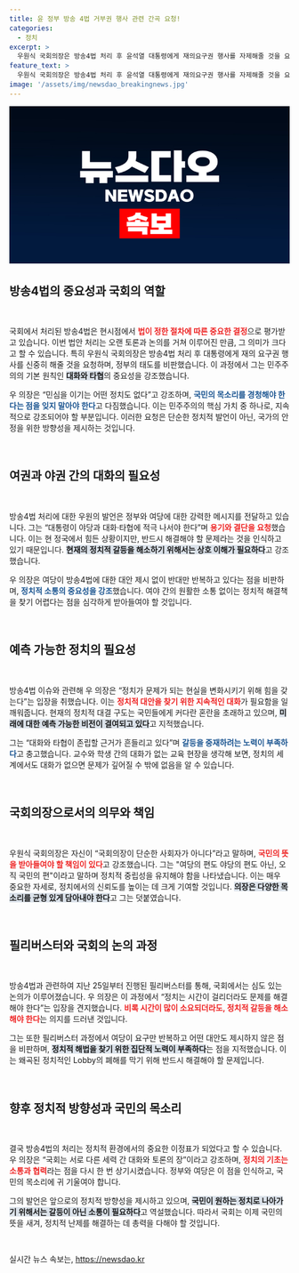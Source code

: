 ```yaml
---
title: 윤 정부 방송 4법 거부권 행사 관련 간곡 요청!
categories:
  - 정치
excerpt: >
  우원식 국회의장은 방송4법 처리 후 윤석열 대통령에게 재의요구권 행사를 자제해줄 것을 요청하며, 정치적 대화와 타협의 중요성을 강조했다. 그는 민심을 중시하고 협치의 본질을 회복해야 한다고 주장했다.
feature_text: >
  우원식 국회의장은 방송4법 처리 후 윤석열 대통령에게 재의요구권 행사를 자제해줄 것을 요청하며, 정치적 대화와 타협의 중요성을 강조했다. 그는 민심을 중시하고 협치의 본질을 회복해야 한다고 주장했다.
image: '/assets/img/newsdao_breakingnews.jpg'
---
```


<p><img src="/assets/img/newsdao_breakingnews.jpg" alt="firstkoreanews 속보" /></p>

<h2 data-ke-size="size26">방송4법의 중요성과 국회의 역할</h2>

<p data-ke-size="size16">&nbsp;</p>

<p>국회에서 처리된 방송4법은 현시점에서 <b><span style="color: #ee2323;">법이 정한 절차에 따른 중요한 결정</span></b>으로 평가받고 있습니다. 이번 법안 처리는 오랜 토론과 논의를 거쳐 이루어진 만큼, 그 의미가 크다고 할 수 있습니다. 특히 우원식 국회의장은 방송4법 처리 후 대통령에게 재의 요구권 행사를 신중히 해줄 것을 요청하며, 정부의 태도를 비판했습니다. 이 과정에서 그는 민주주의의 기본 원칙인 <b><span style="background-color: #21538527;">대화와 타협</span></b>의 중요성을 강조했습니다.</p>

<p>우 의장은 “민심을 이기는 어떤 정치도 없다”고 강조하며, <b><span style="color: #1a5490;">국민의 목소리를 경청해야 한다는 점을 잊지 말아야 한다</span></b>고 다짐했습니다. 이는 민주주의의 핵심 가치 중 하나로, 지속적으로 강조되어야 할 부분입니다. 이러한 요청은 단순한 정치적 발언이 아닌, 국가의 안정을 위한 방향성을 제시하는 것입니다.</p>

<p data-ke-size="size16">&nbsp;</p>

<h2 data-ke-size="size26">여권과 야권 간의 대화의 필요성</h2>

<p data-ke-size="size16">&nbsp;</p>

<p>방송4법 처리에 대한 우원의 발언은 정부와 여당에 대한 강력한 메시지를 전달하고 있습니다. 그는 “대통령이 야당과 대화·타협에 적극 나서야 한다”며 <b><span style="color: #ee2323;">용기와 결단을 요청</span></b>했습니다. 이는 현 정국에서 힘든 상황이지만, 반드시 해결해야 할 문제라는 것을 인식하고 있기 때문입니다. <b><span style="background-color: #21538527;">현재의 정치적 갈등을 해소하기 위해서는 상호 이해가 필요하다</span></b>고 강조했습니다.</p>

<p>우 의장은 여당이 방송4법에 대한 대안 제시 없이 반대만 반복하고 있다는 점을 비판하며, <b><span style="color: #1a5490;">정치적 소통의 중요성을 강조</span></b>했습니다. 여야 간의 원활한 소통 없이는 정치적 해결책을 찾기 어렵다는 점을 심각하게 받아들여야 할 것입니다.</p>

<p data-ke-size="size16">&nbsp;</p>

<h2 data-ke-size="size26">예측 가능한 정치의 필요성</h2>

<p data-ke-size="size16">&nbsp;</p>

<p>방송4법 이슈와 관련해 우 의장은 “정치가 문제가 되는 현실을 변화시키기 위해 힘을 갖는다”는 입장을 취했습니다. 이는 <b><span style="color: #ee2323;">정치적 대안을 찾기 위한 지속적인 대화</span></b>가 필요함을 일깨워줍니다. 현재의 정치적 대결 구도는 국민들에게 커다란 혼란을 초래하고 있으며, <b><span style="background-color: #21538527;">미래에 대한 예측 가능한 비전이 결여되고 있다</span></b>고 지적했습니다.</p>

<p>그는 “대화와 타협이 존립할 근거가 흔들리고 있다”며 <b><span style="color: #1a5490;">갈등을 중재하려는 노력이 부족하다</span></b>고 충고했습니다. 교수와 학생 간의 대화가 없는 교육 현장을 생각해 보면, 정치의 세계에서도 대화가 없으면 문제가 깊어질 수 밖에 없음을 알 수 있습니다.</p>

<p data-ke-size="size16">&nbsp;</p>

<h2 data-ke-size="size26">국회의장으로서의 의무와 책임</h2>

<p data-ke-size="size16">&nbsp;</p>

<p>우원식 국회의장은 자신이 “국회의장이 단순한 사회자가 아니다”라고 말하며, <b><span style="color: #ee2323;">국민의 뜻을 받아들여야 할 책임이 있다</span></b>고 강조했습니다. 그는 "여당의 편도 야당의 편도 아닌, 오직 국민의 편"이라고 말하며 정치적 중립성을 유지해야 함을 나타냈습니다. 이는 매우 중요한 자세로, 정치에서의 신뢰도를 높이는 데 크게 기여할 것입니다. <b><span style="background-color: #21538527;">의장은 다양한 목소리를 균형 있게 담아내야 한다</span></b>고 그는 덧붙였습니다. </p>

<p data-ke-size="size16">&nbsp;</p>

<h2 data-ke-size="size26">필리버스터와 국회의 논의 과정</h2>

<p data-ke-size="size16">&nbsp;</p>

<p>방송4법과 관련하여 지난 25일부터 진행된 필리버스터를 통해, 국회에서는 심도 있는 논의가 이루어졌습니다. 우 의장은 이 과정에서 “정치는 시간이 걸리더라도 문제를 해결해야 한다”는 입장을 견지했습니다. <b><span style="color: #ee2323;">비록 시간이 많이 소요되더라도, 정치적 갈등을 해소해야 한다</span></b>는 의지를 드러낸 것입니다.</p>

<p>그는 또한 필리버스터 과정에서 여당이 요구만 반복하고 어떤 대안도 제시하지 않은 점을 비판하며, <b><span style="background-color: #21538527;">정치적 해법을 찾기 위한 집단적 노력이 부족하다</span></b>는 점을 지적했습니다. 이는 왜곡된 정치적인 Lobby의 폐해를 막기 위해 반드시 해결해야 할 문제입니다.</p>

<p data-ke-size="size16">&nbsp;</p>

<h2 data-ke-size="size26">향후 정치적 방향성과 국민의 목소리</h2>

<p data-ke-size="size16">&nbsp;</p>

<p>결국 방송4법의 처리는 정치적 환경에서의 중요한 이정표가 되었다고 할 수 있습니다. 우 의장은 “국회는 서로 다른 세력 간 대화와 토론의 장”이라고 강조하며, <b><span style="color: #ee2323;">정치의 기초는 소통과 협력</span></b>라는 점을 다시 한 번 상기시켰습니다. 정부와 여당은 이 점을 인식하고, 국민의 목소리에 귀 기울여야 합니다.</p>

<p>그의 발언은 앞으로의 정치적 방향성을 제시하고 있으며, <b><span style="background-color: #21538527;">국민이 원하는 정치로 나아가기 위해서는 갈등이 아닌 소통이 필요하다</span></b>고 역설했습니다. 따라서 국회는 이제 국민의 뜻을 새겨, 정치적 난제를 해결하는 데 총력을 다해야 할 것입니다.</p>

<p data-ke-size="size16">&nbsp;</p>
실시간 뉴스 속보는, <a href="https://newsdao.kr" rel="dofollow">https://newsdao.kr</a>


